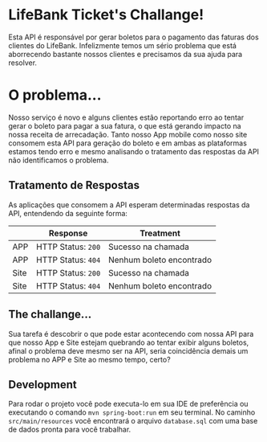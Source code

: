 # LifeBank Ticket's Challange!

Esta API é responsável por gerar boletos para o pagamento das faturas dos clientes do LifeBank.
Infelizmente temos um sério problema que está aborrecendo bastante nossos clientes e precisamos da sua ajuda para resolver.


# O problema...

Nosso serviço é novo e alguns clientes estão reportando erro ao tentar gerar o boleto para pagar a sua fatura, o que está gerando impacto na nossa receita de arrecadação.
Tanto nosso App mobile como nosso site consomem esta API para geração do boleto e em ambas as plataformas estamos tendo erro e mesmo analisando o tratamento das respostas da API não identificamos o problema.

## Tratamento de Respostas

As aplicações que consomem a API esperam determinadas respostas da API, entendendo da seguinte forma:

|                |Response                |Treatment                    |
|----------------|------------------------|-----------------------------|
|APP			 |HTTP Status: `200`      |Sucesso na chamada           |
|APP			 |HTTP Status: `404`      |Nenhum boleto encontrado     |
|Site			 |HTTP Status: `200`      |Sucesso na chamada           |
|Site			 |HTTP Status: `404`      |Nenhum boleto encontrado     |

## The challange...

Sua tarefa é descobrir o que pode estar acontecendo com nossa API para que nosso App e Site estejam quebrando ao tentar exibir alguns boletos, afinal o problema deve mesmo ser na API, seria coincidência demais um problema no APP e Site ao mesmo tempo, certo?

## Development

Para rodar o projeto você pode executa-lo em sua IDE de preferência ou executando o comando `mvn spring-boot:run` em seu terminal.
No caminho `src/main/resources` você encontrará o arquivo `database.sql` com uma base de dados pronta para você trabalhar.